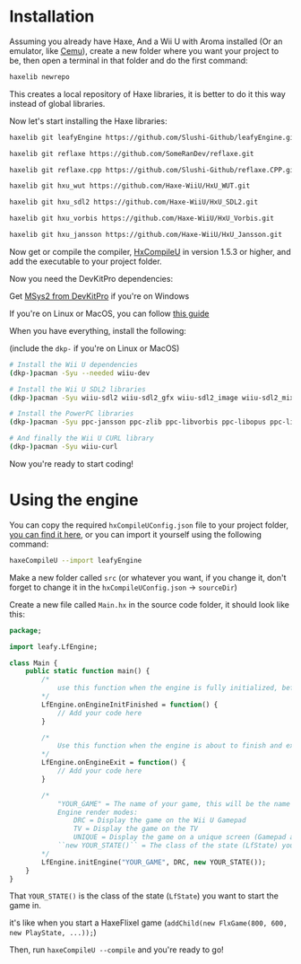 # Installation
Assuming you already have Haxe, And a Wii U with Aroma installed (Or an emulator, like [Cemu](https://github.com/cemu-project/Cemu)), create a new folder where you want your project to be, then open a terminal in that folder and do the first command:

```bash
haxelib newrepo
```
This creates a local repository of Haxe libraries, it is better to do it this way instead of global libraries.

Now let's start installing the Haxe libraries:

```bash
haxelib git leafyEngine https://github.com/Slushi-Github/leafyEngine.git

haxelib git reflaxe https://github.com/SomeRanDev/reflaxe.git

haxelib git reflaxe.cpp https://github.com/Slushi-Github/reflaxe.CPP.git

haxelib git hxu_wut https://github.com/Haxe-WiiU/HxU_WUT.git

haxelib git hxu_sdl2 https://github.com/Haxe-WiiU/HxU_SDL2.git

haxelib git hxu_vorbis https://github.com/Haxe-WiiU/HxU_Vorbis.git

haxelib git hxu_jansson https://github.com/Haxe-WiiU/HxU_Jansson.git
```

Now get or compile the compiler, [HxCompileU](https://github.com/Slushi-Github/hxCompileU?tab=readme-ov-file#usage) in version 1.5.3 or higher, and add the executable to your project folder.

Now you need the DevKitPro dependencies:

Get [MSys2 from DevKitPro](https://github.com/devkitPro/installer/releases/latest) if you're on Windows

If you're on Linux or MacOS, you can follow [this guide](https://devkitpro.org/wiki/devkitPro_pacman)

When you have everything, install the following:

(include the ``dkp-`` if you're on Linux or MacOS)
```bash
# Install the Wii U dependencies
(dkp-)pacman -Syu --needed wiiu-dev

# Install the Wii U SDL2 libraries
(dkp-)pacman -Syu wiiu-sdl2 wiiu-sdl2_gfx wiiu-sdl2_image wiiu-sdl2_mixer wiiu-sdl2_ttf

# Install the PowerPC libraries
(dkp-)pacman -Syu ppc-jansson ppc-zlib ppc-libvorbis ppc-libopus ppc-libogg ppc-libjpeg-turbo ppc-freetype ppc-bzip2 ppc-libpng

# And finally the Wii U CURL library
(dkp-)pacman -Syu wiiu-curl
```

Now you're ready to start coding!

# Using the engine
You can copy the required ``hxCompileUConfig.json`` file to your project folder, [you can find it here](https://github.com/Slushi-Github/leafyEngine/blob/main/hxCompileUConfig.json), or you can import it yourself using the following command:

```bash
haxeCompileU --import leafyEngine
```

Make a new folder called ``src`` (or whatever you want, if you change it, don't forget to change it in the ``hxCompileUConfig.json`` -> ``sourceDir``)

Create a new file called ``Main.hx`` in the source code folder, it should look like this:

```haxe
package;

import leafy.LfEngine;

class Main {
    public static function main() {
        /*
            use this function when the engine is fully initialized, before loading the first state
        */
        LfEngine.onEngineInitFinished = function() {
            // Add your code here
        }

        /*
            Use this function when the engine is about to finish and exit.
        */
        LfEngine.onEngineExit = function() {
            // Add your code here
        }

        /*
            "YOUR_GAME" = The name of your game, this will be the name of the folder where you'll find your assets
            Engine render modes:
                DRC = Display the game on the Wii U Gamepad
                TV = Display the game on the TV
                UNIQUE = Display the game on a unique screen (Gamepad and TV)
            ``new YOUR_STATE()`` = The class of the state (LfState) you want to start the game in
        */
        LfEngine.initEngine("YOUR_GAME", DRC, new YOUR_STATE());
    }
}
```

That ``YOUR_STATE()`` is the class of the state (``LfState``) you want to start the game in.

it's like when you start a HaxeFlixel game (``addChild(new FlxGame(800, 600, new PlayState, ...));``)

Then, run ``haxeCompileU --compile`` and you're ready to go!
